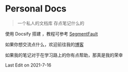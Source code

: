 # Personal Docs

> 一个私人的文档库 存点笔记什么的 



使用 Docsify 搭建 ，教程可参考 [SegmentFault](https://segmentfault.com/a/1190000017576714)

如果你想交流点什么，欢迎前往我的[博客](https://kulipoi.com)

如果我的笔记对于在学习路上的你有点帮助，那真是我的荣幸

Last Edit on 2021-7-16